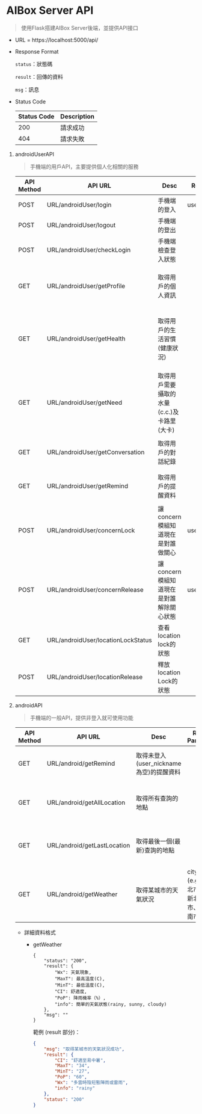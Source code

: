 # AIBox Server API

> 使用Flask搭建AIBox Server後端，並提供API接口

- URL = https://localhost:5000/api/

- Response Format

  `status`：狀態碼

  `result`：回傳的資料

  `msg`：訊息

- Status Code

  | Status Code | Description |
  | ----------- | ----------- |
  | 200         | 請求成功    |
  | 404         | 請求失敗    |



1. androidUserAPI

   > 手機端的用戶API，主要提供個人化相關的服務

   | API Method | API URL                            | Desc                                       | Req Params    | Resp Result                                                  |
   | ---------- | ---------------------------------- | ------------------------------------------ | ------------- | ------------------------------------------------------------ |
   | POST       | URL/androidUser/login              | 手機端的登入                               | user_nickname |                                                              |
   | POST       | URL/androidUser/logout             | 手機端的登出                               |               |                                                              |
   | POST       | URL/androidUser/checkLogin         | 手機端檢查登入狀態                         |               | 正在登入中的user_nickname                                    |
   | GET        | URL/androidUser/getProfile         | 取得用戶的個人資訊                         |               | nickname, gender, age, height, weight, bmi_value(值), bmi(狀況) |
   | GET        | URL/androidUser/getHealth          | 取得用戶的生活習慣(健康狀況)               |               | smoking, excercise, heart_problem, stroke, high_blood, high_cholesterol, diabetes, bmi_value, bmi |
   | GET        | URL/androidUser/getNeed            | 取得用戶需要攝取的水量(c.c.)及卡路里(大卡) |               | needwater, needcarlorie                                      |
   | GET        | URL/androidUser/getConversation    | 取得用戶的對話紀錄                         |               | [{question, response, date}, ...] *(無資料則回空list)*       |
   | GET        | URL/androidUser/getRemind          | 取得用戶的提醒資料                         |               | [{remind_time, dosomething}, ...]  *(無資料則回空list)*      |
   | POST       | URL/androidUser/concernLock        | 讓concern模組知道現在是對誰做關心          | user_nickname |                                                              |
   | POST       | URL/androidUser/concernRelease     | 讓concern模組知道現在是對誰解除關心狀態    | user_nickname |                                                              |
   | GET        | URL/androidUser/locationLockStatus | 查看location lock的狀態                    |               | lock_status *(Boolean. True表示使用者詢問了地點資訊)*        |
   | POST       | URL/androidUser/locationRelease    | 釋放location Lock的狀態                    |               |                                                              |

   

2. androidAPI

   > 手機端的一般API，提供非登入就可使用功能

   | API Method | API URL                     | Desc                                    | Req Params                         | Resp Result                                                  |
   | ---------- | --------------------------- | --------------------------------------- | ---------------------------------- | ------------------------------------------------------------ |
   | GET        | URL/android/getRemind       | 取得未登入(user_nickname為空)的提醒資料 |                                    | [{remind_time, dosomething}, ...] *(無資料則回空list)*       |
   | GET        | URL/android/getAllLocation  | 取得所有查詢的地點                      |                                    | [{location, region, number, unit, date}, ...] *(無資料則回空list)* |
   | GET        | URL/android/getLastLocation | 取得最後一個(最新)查詢的地點            |                                    | [{location, region, number, unit, date}, ...] *(無資料則回空list)* |
   | GET        | URL/android/getWeather      | 取得某城市的天氣狀況                    | city (e.g. 臺北市、新北市、臺南市) | Wx, MaxT, MinT, CI, PoP, info*(app背景)*                     |

   - 詳細資料格式

     - getWeather

       ```
       {
           "status": "200",
           "result": {	
               "Wx": 天氣現象,
               "MaxT": 最高溫度(C),
               "MinT": 最低溫度(C),
               "CI": 舒適度,
               "PoP": 降雨機率（%）,
               "info": 簡單的天氣狀態(rainy, sunny, cloudy)
           },
           "msg": ""
       }
       ```

       範例 (result 部分)：

       ```json
       {
           "msg": "取得某城市的天氣狀況成功",
           "result": {
               "CI": "舒適至易中暑",
               "MaxT": "34",
               "MinT": "27",
               "PoP": "60",
               "Wx": "多雲時陰短暫陣雨或雷雨",
               "info": "rainy"
           },
           "status": "200"
       }
       ```

       
